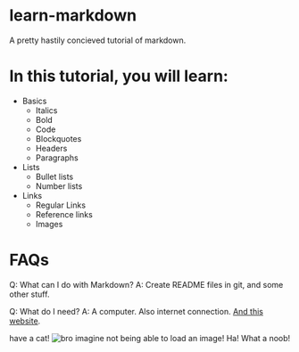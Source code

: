 # learn-markdown
A pretty hastily concieved tutorial of markdown.

# In this tutorial, you will learn:

* Basics
  * Italics
  * Bold
  * Code
  * Blockquotes
  * Headers
  * Paragraphs
* Lists
  * Bullet lists
  * Number lists
* Links
  * Regular Links
  * Reference links
  * Images

# FAQs
Q: What can I do with Markdown?
A: Create README files in git, and some other stuff.

Q: What do I need?
A: A computer. Also internet connection. [And this website][dillinger].

have a cat!
![bro imagine not being able to load an image! Ha! What a noob!](https://i.ytimg.com/vi/W4qijIdAPZA/maxresdefault.jpg)

[dillinger]: https://dillinger.io/
